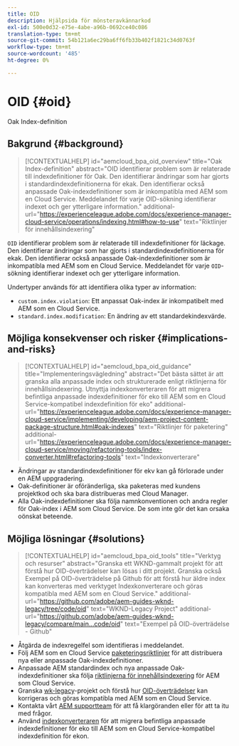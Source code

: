 ```yaml
---
title: OID
description: Hjälpsida för mönsteravkännarkod
exl-id: 500e0d32-e75e-4abe-a96b-0692ce40c086
translation-type: tm+mt
source-git-commit: 54b121a6ec29ba6ff6fb33b402f1821c34d0763f
workflow-type: tm+mt
source-wordcount: '485'
ht-degree: 0%

---
```


# OID {#oid}

Oak Index-definition

## Bakgrund {#background}

>[!CONTEXTUALHELP]
>id="aemcloud_bpa_oid_overview"
>title="Oak Index-definition"
>abstract="OID identifierar problem som är relaterade till indexdefinitioner för Oak. Den identifierar ändringar som har gjorts i standardindexdefinitionerna för ekak. Den identifierar också anpassade Oak-indexdefinitioner som är inkompatibla med AEM som en Cloud Service. Meddelandet för varje OID-sökning identifierar indexet och ger ytterligare information."
>additional-url="https://experienceleague.adobe.com/docs/experience-manager-cloud-service/operations/indexing.html#how-to-use" text="Riktlinjer för innehållsindexering"

`OID` identifierar problem som är relaterade till indexdefinitioner för läckage. Den identifierar ändringar som har gjorts i standardindexdefinitionerna för ekak. Den identifierar också anpassade Oak-indexdefinitioner som är inkompatibla med AEM som en Cloud Service. Meddelandet för varje `OID`-sökning identifierar indexet och ger ytterligare information.

Undertyper används för att identifiera olika typer av information:

* `custom.index.violation`: Ett anpassat Oak-index är inkompatibelt med AEM som en Cloud Service.
* `standard.index.modification`: En ändring av ett standardekindexvärde.

## Möjliga konsekvenser och risker {#implications-and-risks}

>[!CONTEXTUALHELP]
>id="aemcloud_bpa_oid_guidance"
>title="Implementeringsvägledning"
>abstract="Det bästa sättet är att granska alla anpassade index och strukturerade enligt riktlinjerna för innehållsindexering. Utnyttja indexkonverteraren för att migrera befintliga anpassade indexdefinitioner för eko till AEM som en Cloud Service-kompatibel indexdefinition för eko"
>additional-url="https://experienceleague.adobe.com/docs/experience-manager-cloud-service/implementing/developing/aem-project-content-package-structure.html#oak-indexes" text="Riktlinjer för paketering"
>additional-url="https://experienceleague.adobe.com/docs/experience-manager-cloud-service/moving/refactoring-tools/index-converter.html#refactoring-tools" text="Indexkonverterare"

* Ändringar av standardindexdefinitioner för ekv kan gå förlorade under en AEM uppgradering.
* Oak-definitioner är oföränderliga, ska paketeras med kundens projektkod och ska bara distribueras med Cloud Manager.
* Alla Oak-indexdefinitioner ska följa namnkonventionen och andra regler för Oak-index i AEM som Cloud Service. De som inte gör det kan orsaka oönskat beteende.

## Möjliga lösningar {#solutions}

>[!CONTEXTUALHELP]
>id="aemcloud_bpa_oid_tools"
>title="Verktyg och resurser"
>abstract="Granska ett WKND-gammalt projekt för att förstå hur OID-överträdelser kan lösas i ditt projekt. Granska också Exempel på OID-överträdelse på Github för att förstå hur äldre index kan konverteras med verktyget Indexkonverterare och göras kompatibla med AEM som en Cloud Service."
>additional-url="https://github.com/adobe/aem-guides-wknd-legacy/tree/code/oid" text="WKND-Legacy Project"
>additional-url="https://github.com/adobe/aem-guides-wknd-legacy/compare/main...code/oid" text="Exempel på OID-överträdelse - Github"

* Åtgärda de indexregelfel som identifieras i meddelandet.
* Följ AEM som en Cloud Service [paketeringsriktlinjer](https://experienceleague.adobe.com/docs/experience-manager-cloud-service/implementing/developing/aem-project-content-package-structure.html) för att distribuera nya eller anpassade Oak-indexdefinitioner.
* Anpassade AEM standardindex och nya anpassade Oak-indexdefinitioner ska följa [riktlinjerna för innehållsindexering](https://experienceleague.adobe.com/docs/experience-manager-cloud-service/operations/indexing.html#preparing-the-new-index-definition) för AEM som Cloud Service.
* Granska [wk-legacy](https://github.com/adobe/aem-guides-wknd-legacy/tree/code/oid)-projekt och förstå hur [OID-överträdelser](https://github.com/adobe/aem-guides-wknd-legacy/compare/main...code/oid) kan korrigeras och göras kompatibla med AEM som en Cloud Service.
* Kontakta vårt [AEM supportteam](https://helpx.adobe.com/enterprise/using/support-for-experience-cloud.html) för att få klargöranden eller för att ta itu med frågor.
* Använd [indexkonverteraren](https://experienceleague.adobe.com/docs/experience-manager-cloud-service/moving/refactoring-tools/index-converter.html#refactoring-tools) för att migrera befintliga anpassade indexdefinitioner för eko till AEM som en Cloud Service-kompatibel indexdefinition för ekon.

